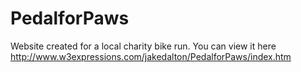 # PedalforPaws
Website created for a local charity bike run.
You can view it here http://www.w3expressions.com/jakedalton/PedalforPaws/index.htm
